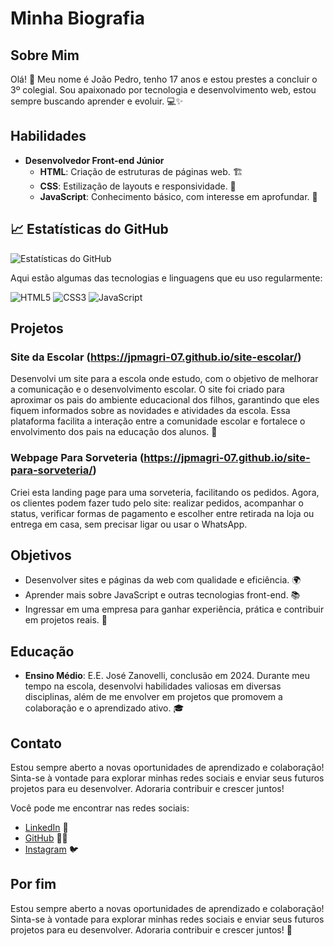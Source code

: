 # Minha Biografia

## Sobre Mim
Olá! 👋 Meu nome é João Pedro, tenho 17 anos e estou prestes a concluir o 3º colegial. Sou apaixonado por tecnologia e desenvolvimento web, estou sempre buscando aprender e evoluir. 💻✨

## Habilidades
- **Desenvolvedor Front-end Júnior**
  - **HTML**: Criação de estruturas de páginas web. 🏗️
  - **CSS**: Estilização de layouts e responsividade. 🎨
  - **JavaScript**: Conhecimento básico, com interesse em aprofundar. 📜

## 📈 Estatísticas do GitHub

![Estatísticas do GitHub](https://github-readme-stats.vercel.app/api?username=jpmagri-07_icons=true&hide_title=true&hide=prs&count_private=true&include_all_commits=true&theme=radical)

Aqui estão algumas das tecnologias e linguagens que eu uso regularmente:

![HTML5](https://img.shields.io/badge/-HTML5-E34F26?style=flat-square&logo=html5&logoColor=white)
![CSS3](https://img.shields.io/badge/-CSS3-1572B6?style=flat-square&logo=css3&logoColor=white)
![JavaScript](https://img.shields.io/badge/-JavaScript-F7DF1E?style=flat-square&logo=javascript&logoColor=black)

## Projetos
### Site da Escolar (https://jpmagri-07.github.io/site-escolar/)
Desenvolvi um site para a escola onde estudo, com o objetivo de melhorar a comunicação e o desenvolvimento escolar. O site foi criado para aproximar os pais do ambiente educacional dos filhos, garantindo que eles fiquem informados sobre as novidades e atividades da escola. Essa plataforma facilita a interação entre a comunidade escolar e fortalece o envolvimento dos pais na educação dos alunos. 🚀
### Webpage Para Sorveteria (https://jpmagri-07.github.io/site-para-sorveteria/)
Criei esta landing page para uma sorveteria, facilitando os pedidos. Agora, os clientes podem fazer tudo pelo site: realizar pedidos, acompanhar o status, verificar formas de pagamento e escolher entre retirada na loja ou entrega em casa, sem precisar ligar ou usar o WhatsApp.
## Objetivos
- Desenvolver sites e páginas da web com qualidade e eficiência. 🌍
- Aprender mais sobre JavaScript e outras tecnologias front-end. 📚
- Ingressar em uma empresa para ganhar experiência, prática e contribuir em projetos reais. 🏢

## Educação
- **Ensino Médio**: E.E. José Zanovelli, conclusão em 2024. Durante meu tempo na escola, desenvolvi habilidades valiosas em diversas disciplinas, além de me envolver em projetos que promovem a colaboração e o aprendizado ativo. 🎓

## Contato
Estou sempre aberto a novas oportunidades de aprendizado e colaboração! Sinta-se à vontade para explorar minhas redes sociais e enviar seus futuros projetos para eu desenvolver. Adoraria contribuir e crescer juntos!

Você pode me encontrar nas redes sociais:
- [LinkedIn](#) 💼
- [GitHub](https://github.com/Jpmagri-07/jpmagri-07/blob/main/README.md) 🐱‍💻
- [Instagram](#) 🐦

## Por fim
Estou sempre aberto a novas oportunidades de aprendizado e colaboração! Sinta-se à vontade para explorar minhas redes sociais e enviar seus futuros projetos para eu desenvolver. Adoraria contribuir e crescer juntos! 🙏
